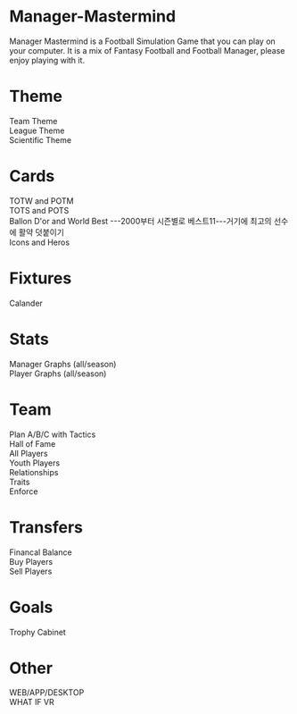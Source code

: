 # Manager-Mastermind
Manager Mastermind is a Football Simulation Game that you can play on your computer. It is a mix of Fantasy Football and Football Manager, please enjoy playing with it.
 
# Theme
Team Theme  
League Theme  
Scientific Theme  

# Cards
TOTW and POTM  
TOTS and POTS  
Ballon D'or and World Best             ---2000부터 시즌별로 베스트11---거기에 최고의 선수에 활약 덧붙이기  
Icons and Heros  

# Fixtures
Calander  

# Stats
Manager Graphs (all/season)  
Player Graphs (all/season)  

# Team
Plan A/B/C with Tactics  
Hall of Fame  
All Players  
Youth Players  
Relationships  
Traits  
Enforce  

# Transfers
Financal Balance  
Buy Players  
Sell Players  

# Goals
Trophy Cabinet  

# Other
WEB/APP/DESKTOP  
WHAT IF 
VR  
